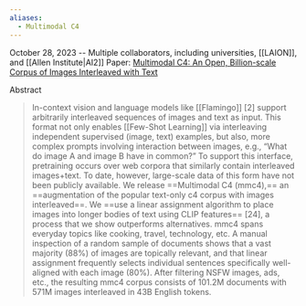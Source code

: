 ```yaml
---
aliases:
  - Multimodal C4
---
```


October 28, 2023 -- Multiple collaborators, including universities, [[LAION]], and [[Allen Institute|AI2]]
Paper: [Multimodal C4: An Open, Billion-scale Corpus of Images Interleaved with Text](https://arxiv.org/pdf/2304.06939.pdf)


Abstract
> In-context vision and language models like [[Flamingo]] [2] support arbitrarily interleaved sequences of images and text as input. This format not only enables [[Few-Shot Learning]] via interleaving independent supervised (image, text) examples, but also, more complex prompts involving interaction between images, e.g., “What do image A and image B have in common?” To support this interface, pretraining occurs over web corpora that similarly contain interleaved images+text. To date, however, large-scale data of this form have not been publicly available. We release ==Multimodal C4 (mmc4),== an ==augmentation of the popular text-only c4 corpus with images interleaved==. We ==use a linear assignment algorithm to place images into longer bodies of text using CLIP features== [24], a process that we show outperforms alternatives. mmc4 spans everyday topics like cooking, travel, technology, etc. A manual inspection of a random sample of documents shows that a vast majority (88%) of images are topically relevant, and that linear assignment frequently selects individual sentences specifically well-aligned with each image (80%). After filtering NSFW images, ads, etc., the resulting mmc4 corpus consists of 101.2M documents with 571M images interleaved in 43B English tokens.


